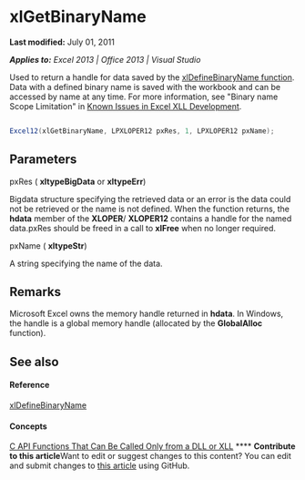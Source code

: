 
# xlGetBinaryName

 **Last modified:** July 01, 2011

 _**Applies to:** Excel 2013 | Office 2013 | Visual Studio_

Used to return a handle for data saved by the  [xlDefineBinaryName function](e3e8f91b-cc31-4f09-9941-f950ae96820a.md). Data with a defined binary name is saved with the workbook and can be accessed by name at any time. For more information, see "Binary name Scope Limitation" in  [Known Issues in Excel XLL Development](3dfecc0b-a91c-448e-8721-5d3486b625fa.md).


```C#

Excel12(xlGetBinaryName, LPXLOPER12 pxRes, 1, LPXLOPER12 pxName);
```


## Parameters

pxRes ( **xltypeBigData** or **xltypeErr**)

Bigdata structure specifying the retrieved data or an error is the data could not be retrieved or the name is not defined. When the function returns, the  **hdata** member of the **XLOPER**/ **XLOPER12** contains a handle for the named data.pxRes should be freed in a call to **xlFree** when no longer required.

pxName ( **xltypeStr**)

A string specifying the name of the data.


## Remarks

Microsoft Excel owns the memory handle returned in  **hdata**. In Windows, the handle is a global memory handle (allocated by the  **GlobalAlloc** function).


## See also


#### Reference


 [xlDefineBinaryName](e3e8f91b-cc31-4f09-9941-f950ae96820a.md)
#### Concepts


 [C API Functions That Can Be Called Only from a DLL or XLL](87c9e75b-c364-4428-a169-010886313b85.md)
****   **Contribute to this article**Want to edit or suggest changes to this content? You can edit and submit changes to  [this article](https://github.com/jhershey00/VBA_Excel_Test/OpenXMLCon/articles/66af3f78-65b5-42e0-82f9-ffd639d41751.md) using GitHub.

